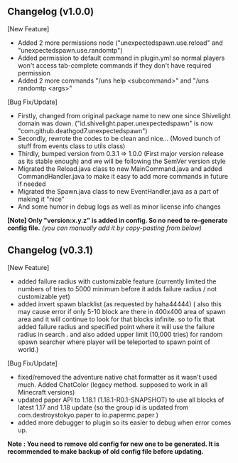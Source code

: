 ## Changelog (v1.0.0)
[New Feature]
- Added 2 more permissions node ("unexpectedspawn.use.reload" and "unexpectedspawn.use.randomtp")
- Added permission to default command in plugin.yml so normal players won't access tab-complete commands if they don't have required permission
- Added 2 more commands "/uns help \<subcommand>" and "/uns randomtp \<args>"

[Bug Fix/Update]
- Firstly, changed from original package name to new one since Shivelight domain was down. ("id.shivelight.paper.unexpectedspawn" is now "com.github.deathgod7.unexpectedspawn")
- Secondly, rewrote the codes to be clean and nice...  (Moved bunch of stuff from events class to utils class)
- Thirdly, bumped version from 0.3.1 => 1.0.0 (First major version release as its stable enough) and we will be following the SemVer version style
- Migrated the Reload.java class to new MainCommand.java and added CommandHandler.java to make it easy to add more commands in future if needed
- Migrated the Spawn.java class to new EventHandler.java as a part of making it "nice"
- And some humor in debug logs as well as minor license info changes

**[Note] Only "version:x.y.z" is added in config. So no need to re-generate config file.** *(you can manually add it by copy-pasting from below)*

## Changelog (v0.3.1)
[New Feature]
- added failure radius with customizable feature (currently limited the numbers of tries to 5000 minimum before it adds failure radius / not customizable yet)
- added invert spawn blacklist (as requested by haha44444)
  ( also this may cause error if only 5-10 block are there in 400x400 area of spawn area and it will continue to look for that blocks infinite. so to fix that added failure radius and specified point where it will use the failure radius in search . and also added upper limit (10,000 tries) for random spawn searcher where player will be teleported to spawn point of world.)

[Bug Fix/Update]
- fixed/removed the adventure native chat formatter as it wasn't used much. Added ChatColor (legacy method. supposed to work in all Minecraft versions)
- updated paper API to 1.18.1 (1.18.1-R0.1-SNAPSHOT) to use all blocks of latest 1.17 and 1.18 update (so the group id is updated from com.destroystokyo.paper to io.papermc.paper )
- added more debugger to plugin so its easier to debug when error comes up.

**Note : You need to remove old config for new one to be generated. It is recommended to make backup of old config file before updating.**
